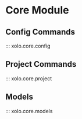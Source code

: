 # Core Module


## Config Commands

::: xolo.core.config

## Project Commands

::: xolo.core.project

## Models

::: xolo.core.models

